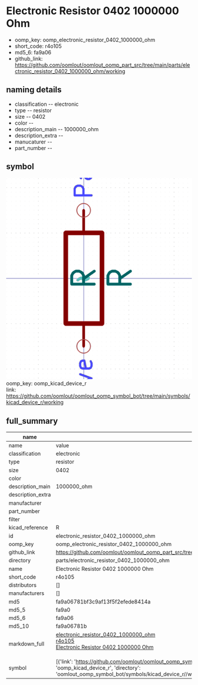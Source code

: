 # Electronic Resistor 0402 1000000 Ohm

  
* oomp_key: oomp_electronic_resistor_0402_1000000_ohm 
* short_code: r4o105
* md5_6: fa9a06  
* github_link: https://github.com/oomlout/oomlout_oomp_part_src/tree/main/parts/electronic_resistor_0402_1000000_ohm/working  
## naming details
* classification -- electronic
* type -- resistor
* size -- 0402
* color -- 
* description_main -- 1000000_ohm
* description_extra -- 
* manucaturer -- 
* part_number -- 



## symbol

![](symbol/0/working/working_600.png)  
oomp_key: oomp_kicad_device_r  
link: https://github.com/oomlout/oomlout_oomp_symbol_bot/tree/main/symbols/kicad_device_r/working  


## full_summary
| name | value | 
| --- | --- | 
| name | value | 
| classification | electronic | 
| type | resistor | 
| size | 0402 | 
| color |  | 
| description_main | 1000000_ohm | 
| description_extra |  | 
| manufacturer |  | 
| part_number |  | 
| filter |  | 
| kicad_reference | R | 
| id | electronic_resistor_0402_1000000_ohm | 
| oomp_key | oomp_electronic_resistor_0402_1000000_ohm | 
| github_link | https://github.com/oomlout/oomlout_oomp_part_src/tree/main/parts/electronic_resistor_0402_1000000_ohm/working | 
| directory | parts/electronic_resistor_0402_1000000_ohm | 
| name | Electronic Resistor 0402 1000000 Ohm | 
| short_code | r4o105 | 
| distributors | [] | 
| manufacturers | [] | 
| md5 | fa9a06781bf3c9af13f5f2efede8414a | 
| md5_5 | fa9a0 | 
| md5_6 | fa9a06 | 
| md5_10 | fa9a06781b | 
| markdown_full | [electronic_resistor_0402_1000000_ohm](https://github.com/oomlout/oomlout_oomp_part_src/tree/main/parts/electronic_resistor_0402_1000000_ohm/working)<br>[r4o105](https://github.com/oomlout/oomlout_oomp_part_src/tree/main/parts/electronic_resistor_0402_1000000_ohm/working)<br>[Electronic Resistor 0402 1000000 Ohm](https://github.com/oomlout/oomlout_oomp_part_src/tree/main/parts/electronic_resistor_0402_1000000_ohm/working)<br><br> | 
| symbol | [{'link': 'https://github.com/oomlout/oomlout_oomp_symbol_bot/tree/main/symbols/kicad_device_r', 'oomp_key': 'oomp_kicad_device_r', 'directory': 'oomlout_oomp_symbol_bot/symbols/kicad_device_r//working/working.kicad_sym'}] | 
